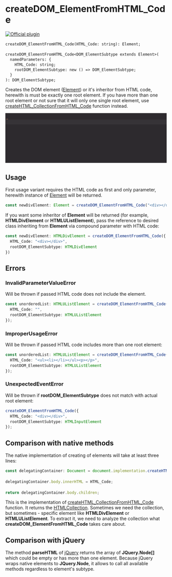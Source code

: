 # createDOM_ElementFromHTML_Code

[![Official plugin](https://img.shields.io/badge/IntelliJ_IDEA_Live_Template-cdefhc-blue.svg?style=flat)](https://plugins.jetbrains.com/plugin/17638-yamato-daiwa-es-extensions)


```
createDOM_ElementFromHTML_Code(HTML_Code: string): Element;

createDOM_ElementFromHTML_Code<DOM_ElementSubtype extends Element>(
  namedParameters: {
    HTML_Code: string;
    rootDOM_ElementSubtype: new () => DOM_ElementSubtype;
  }
): DOM_ElementSubtype;
```

Creates the DOM element ([Element](https://developer.mozilla.org/en-US/docs/Web/API/Element)) or it's inheritor from 
HTML code, herewith is must be exactly one root element. If you have more than one root element or not sure that it will
only one single root element, use [createHTML_CollectionFromHTML_Code](createHTML_CollectionFromHTML_Code.md)
function instead.

![](createDOM_ElementFromHTML_Code-LiveTemplateDemo.gif)


## Usage

First usage variant requires the HTML code as first and only parameter, herewith instance of 
[Element](https://developer.mozilla.org/en/docs/Web/API/Element) will be returned. 

```typescript
const newDivElement: Element = createDOM_ElementFromHTML_Code("<div></div>");
```

If you want some inheritor of **Element** will be returned (for example, **HTMLDivElement** or **HTMLUListElement**),
pass the reference to desired class inheriting from **Element** via compound parameter with HTML code:

```typescript
const newDivElement: HTMLDivElement = createDOM_ElementFromHTML_Code({
  HTML_Code: "<div></div>",
  rootDOM_ElementSubtype: HTMLDivElement
})
```


## Errors

### InvalidParameterValueError

Will be thrown if passed HTML code does not include the element.

```typescript
const unorderedList: HTMLUListElement = createDOM_ElementFromHTML_Code({
  HTML_Code: "",
  rootDOM_ElementSubtype: HTMLUListElement
});
```

### ImproperUsageError

Will be thrown if passed HTML code includes more than one root element:

```typescript
const unorderedList: HTMLUListElement = createDOM_ElementFromHTML_Code({
  HTML_Code: "<ul><li></li></ul><p></p>",
  rootDOM_ElementSubtype: HTMLUListElement
});
```

### UnexpectedEventError

Will be thrown if **rootDOM_ElementSubtype** does not match with actual root element:  

```typescript
createDOM_ElementFromHTML_Code({
  HTML_Code: "<div></div>",
  rootDOM_ElementSubtype: HTMLInputElement
});
```


## Comparison with native methods

The native implementation of creating of elements will take at least three lines:

```typescript
const delegatingContainer: Document = document.implementation.createHTMLDocument();

delegatingContainer.body.innerHTML = HTML_Code;

return delegatingContainer.body.children;
```

This is the implementation of [createHTML_CollectionFromHTML_Code](createHTML_CollectionFromHTML_Code.md) function.
It returns the [HTMLCollection](https://developer.mozilla.org/en-US/docs/Web/API/HTMLCollection).
Sometimes we need the collection, but sometimes - specific element like **HTMLDivElement** or **HTMLUListElement**.
To extract it, we need to analyze the collection what **createDOM_ElementFromHTML_Code** takes care about.


## Comparison with jQuery 

The method **parseHTML** of [jQuery](https://jquery.com) returns the array of **JQuery.Node[]** which could be 
empty or has more than one element. Because jQuery wraps native elements to **JQuery.Node**, it allows to call
all available methods regardless to element's subtype.
